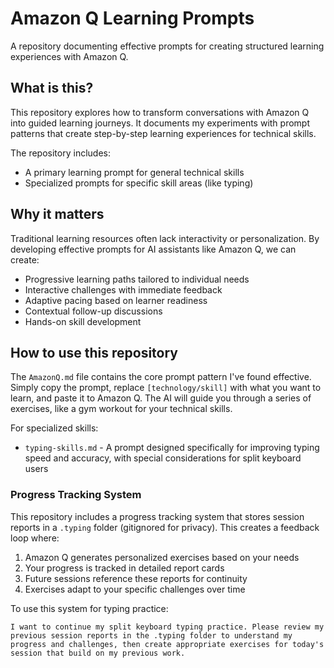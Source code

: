 # Amazon Q Learning Prompts

A repository documenting effective prompts for creating structured learning experiences with Amazon Q.

## What is this?

This repository explores how to transform conversations with Amazon Q into guided learning journeys. It documents my experiments with prompt patterns that create step-by-step learning experiences for technical skills.

The repository includes:
- A primary learning prompt for general technical skills
- Specialized prompts for specific skill areas (like typing)

## Why it matters

Traditional learning resources often lack interactivity or personalization. By developing effective prompts for AI assistants like Amazon Q, we can create:

- Progressive learning paths tailored to individual needs
- Interactive challenges with immediate feedback
- Adaptive pacing based on learner readiness
- Contextual follow-up discussions
- Hands-on skill development

## How to use this repository

The `AmazonQ.md` file contains the core prompt pattern I've found effective. Simply copy the prompt, replace `[technology/skill]` with what you want to learn, and paste it to Amazon Q. The AI will guide you through a series of exercises, like a gym workout for your technical skills.

For specialized skills:
- `typing-skills.md` - A prompt designed specifically for improving typing speed and accuracy, with special considerations for split keyboard users

### Progress Tracking System

This repository includes a progress tracking system that stores session reports in a `.typing` folder (gitignored for privacy). This creates a feedback loop where:

1. Amazon Q generates personalized exercises based on your needs
2. Your progress is tracked in detailed report cards
3. Future sessions reference these reports for continuity
4. Exercises adapt to your specific challenges over time

To use this system for typing practice:
```
I want to continue my split keyboard typing practice. Please review my previous session reports in the .typing folder to understand my progress and challenges, then create appropriate exercises for today's session that build on my previous work.
```
